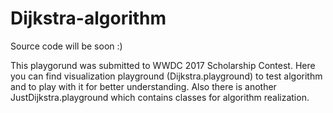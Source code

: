 # Dijkstra-algorithm

Source code will be soon :)

This playgorund was submitted to WWDC 2017 Scholarship Contest. Here you can find visualization playground (Dijkstra.playground) to test algorithm and to play with it for better understanding. Also there is another JustDijkstra.playground which contains classes for algorithm realization.
